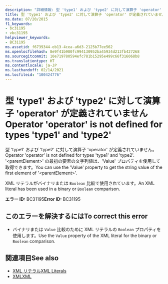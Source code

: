 ```yaml
---
description: "詳細情報: 型 'type1' および 'type2' に対して演算子 'operator' が定義されていません"
title: 型 'type1' および 'type2' に対して演算子 'operator' が定義されていません
ms.date: 07/20/2015
f1_keywords:
- bc31195
- vbc31195
helpviewer_keywords:
- BC31195
ms.assetid: f6739344-eb13-4cea-a6d3-2125b77ee562
ms.openlocfilehash: 8e9f41b980fc994130952ba45934d213fb427268
ms.sourcegitcommit: 10e719780594efc781b15295e499c66f316068b8
ms.translationtype: HT
ms.contentlocale: ja-JP
ms.lasthandoff: 02/14/2021
ms.locfileid: "100424776"
---
```

# <a name="operator-operator-is-not-defined-for-types-type1-and-type2"></a><span data-ttu-id="1d452-103">型 'type1' および 'type2' に対して演算子 'operator' が定義されていません</span><span class="sxs-lookup"><span data-stu-id="1d452-103">Operator 'operator' is not defined for types 'type1' and 'type2'</span></span>

<span data-ttu-id="1d452-104">型 'type1' および 'type2' に対して演算子 'operator' が定義されていません。</span><span class="sxs-lookup"><span data-stu-id="1d452-104">Operator 'operator' is not defined for types 'type1' and 'type2'.</span></span> <span data-ttu-id="1d452-105">'\<parentElement>' の最初の要素の文字列値は、'Value' プロパティを使用して取得できます。</span><span class="sxs-lookup"><span data-stu-id="1d452-105">You can use the 'Value' property to get the string value of the first element of '\<parentElement>'.</span></span>  
  
 <span data-ttu-id="1d452-106">XML リテラルがバイナリまたは `Boolean` 比較で使用されています。</span><span class="sxs-lookup"><span data-stu-id="1d452-106">An XML literal has been used in a binary or `Boolean` comparison.</span></span>  
  
 <span data-ttu-id="1d452-107">**エラー ID:** BC31195</span><span class="sxs-lookup"><span data-stu-id="1d452-107">**Error ID:** BC31195</span></span>  
  
## <a name="to-correct-this-error"></a><span data-ttu-id="1d452-108">このエラーを解決するには</span><span class="sxs-lookup"><span data-stu-id="1d452-108">To correct this error</span></span>  
  
- <span data-ttu-id="1d452-109">バイナリまたは `Value` 比較のために XML リテラルの `Boolean` プロパティを使用します。</span><span class="sxs-lookup"><span data-stu-id="1d452-109">Use the `Value` property of the XML literal for the binary or `Boolean` comparison.</span></span>  
  
## <a name="see-also"></a><span data-ttu-id="1d452-110">関連項目</span><span class="sxs-lookup"><span data-stu-id="1d452-110">See also</span></span>

- [<span data-ttu-id="1d452-111">XML リテラル</span><span class="sxs-lookup"><span data-stu-id="1d452-111">XML Literals</span></span>](../language-reference/xml-literals/index.md)
- [<span data-ttu-id="1d452-112">XML</span><span class="sxs-lookup"><span data-stu-id="1d452-112">XML</span></span>](../programming-guide/language-features/xml/index.md)
